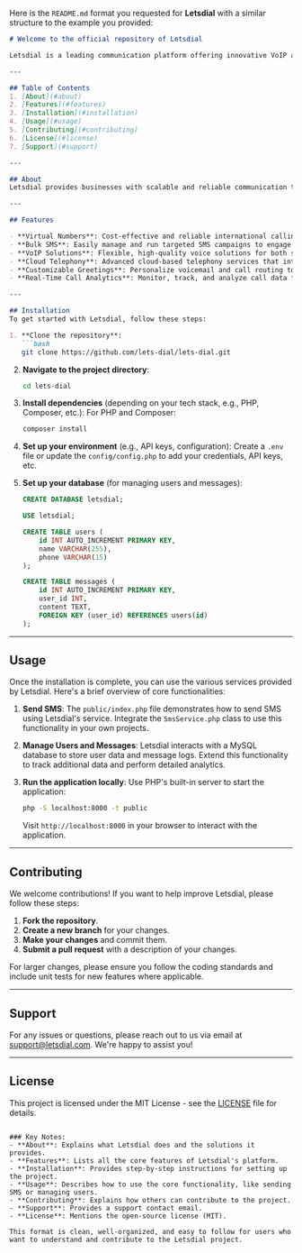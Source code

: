 Here is the `README.md` format you requested for **Letsdial** with a similar structure to the example you provided:

```markdown
# Welcome to the official repository of Letsdial

Letsdial is a leading communication platform offering innovative VoIP and cloud telephony solutions that empower businesses to enhance connectivity, streamline operations, and foster growth in the telecom industry.

---

## Table of Contents  
1. [About](#about)  
2. [Features](#features)  
3. [Installation](#installation)  
4. [Usage](#usage)  
5. [Contributing](#contributing)  
6. [License](#license)  
7. [Support](#support)  

---

## About  
Letsdial provides businesses with scalable and reliable communication tools, including virtual phone numbers, bulk SMS services, VoIP solutions, and cloud-based telephony. With a focus on simplifying communication and enhancing customer engagement, Letsdial helps companies stay competitive in a rapidly evolving market.

---

## Features  

- **Virtual Numbers**: Cost-effective and reliable international calling services for businesses.  
- **Bulk SMS**: Easily manage and run targeted SMS campaigns to engage with customers.  
- **VoIP Solutions**: Flexible, high-quality voice solutions for both small businesses and enterprises.  
- **Cloud Telephony**: Advanced cloud-based telephony services that integrate seamlessly with your business operations.  
- **Customizable Greetings**: Personalize voicemail and call routing to enhance customer interaction.  
- **Real-Time Call Analytics**: Monitor, track, and analyze call data for better decision-making.  

---

## Installation  
To get started with Letsdial, follow these steps:

1. **Clone the repository**:
   ```bash
   git clone https://github.com/lets-dial/lets-dial.git
   ```

2. **Navigate to the project directory**:
   ```bash
   cd lets-dial
   ```

3. **Install dependencies** (depending on your tech stack, e.g., PHP, Composer, etc.):
   For PHP and Composer:
   ```bash
   composer install
   ```

4. **Set up your environment** (e.g., API keys, configuration):
   Create a `.env` file or update the `config/config.php` to add your credentials, API keys, etc.

5. **Set up your database** (for managing users and messages):
   ```sql
   CREATE DATABASE letsdial;
   
   USE letsdial;

   CREATE TABLE users (
       id INT AUTO_INCREMENT PRIMARY KEY,
       name VARCHAR(255),
       phone VARCHAR(15)
   );

   CREATE TABLE messages (
       id INT AUTO_INCREMENT PRIMARY KEY,
       user_id INT,
       content TEXT,
       FOREIGN KEY (user_id) REFERENCES users(id)
   );
   ```

---

## Usage  
Once the installation is complete, you can use the various services provided by Letsdial. Here's a brief overview of core functionalities:

1. **Send SMS**: The `public/index.php` file demonstrates how to send SMS using Letsdial's service. Integrate the `SmsService.php` class to use this functionality in your own projects.

2. **Manage Users and Messages**: Letsdial interacts with a MySQL database to store user data and message logs. Extend this functionality to track additional data and perform detailed analytics.

3. **Run the application locally**: Use PHP's built-in server to start the application:
   ```bash
   php -S localhost:8000 -t public
   ```
   Visit `http://localhost:8000` in your browser to interact with the application.

---

## Contributing  
We welcome contributions! If you want to help improve Letsdial, please follow these steps:

1. **Fork the repository**.
2. **Create a new branch** for your changes.
3. **Make your changes** and commit them.
4. **Submit a pull request** with a description of your changes.
   
For larger changes, please ensure you follow the coding standards and include unit tests for new features where applicable.

---

## Support  
For any issues or questions, please reach out to us via email at support@letsdial.com. We're happy to assist you!

---

## License  
This project is licensed under the MIT License - see the [LICENSE](LICENSE) file for details.
```

### Key Notes:
- **About**: Explains what Letsdial does and the solutions it provides.
- **Features**: Lists all the core features of Letsdial's platform.
- **Installation**: Provides step-by-step instructions for setting up the project.
- **Usage**: Describes how to use the core functionality, like sending SMS or managing users.
- **Contributing**: Explains how others can contribute to the project.
- **Support**: Provides a support contact email.
- **License**: Mentions the open-source license (MIT).

This format is clean, well-organized, and easy to follow for users who want to understand and contribute to the Letsdial project.
